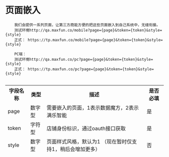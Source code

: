 # 页面嵌入
```
	我们会提供一系列页面，让第三方商能方便的把这些页面嵌入到自己系统中，无缝衔接。
	测试环境http://qa.maxfun.co/mobile?page={page}&token={token}&style={style}
	正式： https://tp.maxfun.co/mobile?page={page}&token={token}&style={style}

	PC端：
	测试环境http://qa.maxfun.co/pc?page={page}&token={token}&style={style}
	正式： https://tp.maxfun.co/pc?page={page}&token={token}&style={style}
 
```
<table data-tablesaw-sortable>
    <thead>
        <tr>
            <th data-tablesaw-sortable-col data-tablesaw-sortable-default-col>字段名称</th>
            <th data-tablesaw-sortable-col>类型</th>
            <th data-tablesaw-sortable-col>描述</th>
            <th data-tablesaw-sortable-col>是否必填</th>
        </tr>
		<tr>
            <td>page</td>
            <td>数字型</td>
            <td>需要嵌入的页面，1表示数据魔方，2表示满乐智能</td>
            <td>是</td>
        </tr>
		<tr>
            <td>token</td>
            <td>字符型</td>
            <td>店铺身份标识，通过oauth接口获取</td>
            <td>是</td>
        </tr>
		<tr>
            <td>style</td>
            <td>数字型</td>
            <td>页面样式风格，默认为1 （现在暂时仅支持1，稍后会增加更多）</td>
            <td>否</td>
        </tr>
    </thead>
<table>
